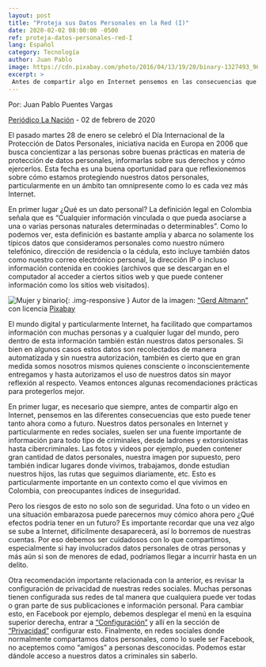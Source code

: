 ```yaml
---
layout: post
title: "Proteja sus Datos Personales en la Red (I)"
date: 2020-02-02 08:00:00 -0500
ref: proteja-datos-personales-red-I
lang: Español
category: Tecnología
author: Juan Pablo
image: https://cdn.pixabay.com/photo/2016/04/13/19/20/binary-1327493_960_720.jpg
excerpt: >
 Antes de compartir algo en Internet pensemos en las consecuencias que esto puede tener ahora y a futuro. Nuestros datos personales en la red suelen ser una fuente importante de información para todo tipo de criminales, desde ladrones y extorsionistas hasta cibercriminales.
---
```

Por: Juan Pablo Puentes Vargas

[Periódico La Nación](https://www.lanacion.com.co/) - 02 de febrero de 2020

El pasado martes 28 de enero se celebró el Día Internacional de la Protección de Datos Personales, iniciativa nacida en Europa en 2006 que busca concientizar a las personas sobre buenas prácticas en materia de protección de datos personales, informarlas sobre sus derechos y cómo ejercerlos. Esta fecha es una buena oportunidad para que reflexionemos sobre cómo estamos protegiendo nuestros datos personales, particularmente en un ámbito tan omnipresente como lo es cada vez más Internet.

En primer lugar ¿Qué es un dato personal? La definición legal en Colombia señala que es “Cualquier información vinculada o que pueda asociarse a una o varias personas naturales determinadas o determinables”. Como lo podemos ver, esta definición es bastante amplia y abarca no solamente los típicos datos que consideramos personales como nuestro número telefónico, dirección de residencia o la cédula, esto incluye también datos como nuestro correo electrónico personal, la dirección IP o incluso información contenida en cookies (archivos que se descargan en el computador al acceder a ciertos sitios web y que puede contener información como los sitios web visitados). 

![Mujer y binario](https://cdn.pixabay.com/photo/2016/04/13/19/20/binary-1327493_960_720.jpg){: .img-responsive }
Autor de la imagen: [“Gerd Altmann”](https://pixabay.com/es/users/geralt-9301/) con licencia [Pixabay](https://pixabay.com/es/service/terms/#license)

El mundo digital y particularmente Internet, ha facilitado que compartamos información con muchas personas y a cualquier lugar del mundo, pero dentro de esta información también están nuestros datos personales. Si bien en algunos casos estos datos son recolectados de manera automatizada y sin nuestra autorización, también es cierto que en gran medida somos nosotros mismos quienes consciente o inconscientemente entregamos y hasta autorizamos el uso de nuestros datos sin mayor reflexión al respecto. Veamos entonces algunas recomendaciones prácticas para protegerlos mejor.  

En primer lugar, es necesario que siempre, antes de compartir algo en Internet, pensemos en las diferentes consecuencias que esto puede tener tanto ahora como a futuro. Nuestros datos personales en Internet y particularmente en redes sociales, suelen ser una fuente importante de información para todo tipo de criminales, desde ladrones y extorsionistas hasta cibercriminales. Las fotos y videos por ejemplo, pueden contener gran cantidad de datos personales, nuestra imagen por supuesto, pero también indicar lugares donde vivimos, trabajamos, donde estudian nuestros hijos, las rutas que seguimos diariamente, etc. Esto es particularmente importante en un contexto como el que vivimos en Colombia, con preocupantes índices de inseguridad.

Pero los riesgos de esto no solo son de seguridad. Una foto o un video en una situación embarazosa puede parecernos muy cómico ahora pero ¿Qué efectos podría tener en un futuro? Es importante recordar que una vez algo se sube a Internet, difícilmente desaparecerá, así lo borremos de nuestras cuentas. Por eso debemos ser cuidadosos con lo que compartimos, especialmente si hay involucrados datos personales de otras personas y más aún si son de menores de edad, podríamos llegar a incurrir hasta en un delito.

Otra recomendación importante relacionada con la anterior, es revisar la configuración de privacidad de nuestras redes sociales. Muchas personas tienen configurada sus redes de tal manera que cualquiera puede ver todas o gran parte de sus publicaciones e información personal. Para cambiar esto, en Facebook por ejemplo, debemos desplegar el menú en la esquina superior derecha, entrar a [“Configuración”](https://www.facebook.com/settings) y allí en la sección de [“Privacidad”](https://www.facebook.com/settings?tab=privacy) configurar esto. Finalmente, en redes sociales donde normalmente compartamos datos personales, como lo suele ser Facebook, no aceptemos como “amigos” a personas desconocidas. Podemos estar dándole acceso a nuestros datos a criminales sin saberlo.
